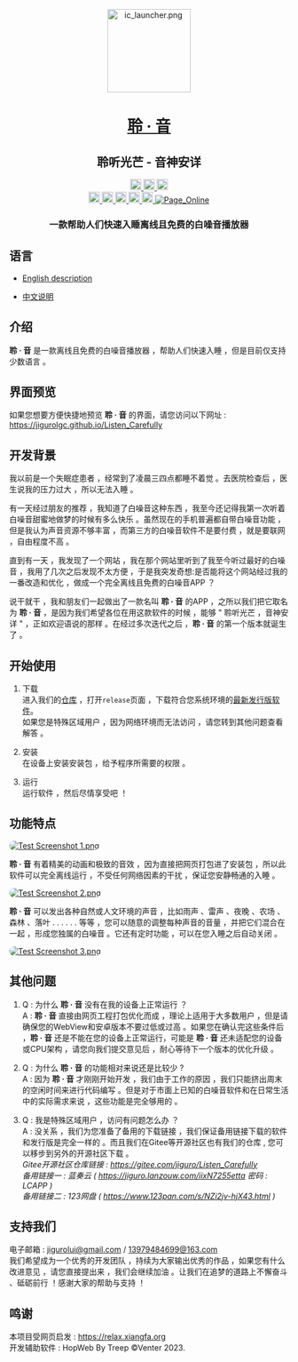 <div align="center">
<!-- Title: -->
  <a href="https://github.com/JiGuroLGC/Listen_Carefully/">
    <img src="https://s2.loli.net/2024/07/21/OXExcDhuk9YSnzJ.png" height="150" alt="ic_launcher.png">
  </a>
  <h1><a href="https://github.com/JiGuroLGC/Listen_Carefully/">聆 · 音</a></h1>
  <h2>聆听光芒 - 音神安详</h2>
<!-- Labels: -->
  <a href="https://github.com/JiGuroLGC/Listen_Carefully/blob/main/README.md">
    <img src="https://img.shields.io/badge/language-html-red?logo=html5" height="20" alt="html">
  </a>
  <a href="https://github.com/JiGuroLGC/Listen_Carefully/blob/main/README.md">
    <img src="https://img.shields.io/badge/language-javascript-white?logo=javascript&color=F7DF1E" height="20" alt="javascript">
  </a>
    <a href="https://github.com/JiGuroLGC/Listen_Carefully/blob/main/README.md">
    <img src="https://img.shields.io/badge/language-css-white?logo=css3" height="20" alt="css">
  </a><br>
  <!-- First row: -->
  <a href="https://github.com/JiGuroLGC/Listen_Carefully/blob/main/README.md">
    <img src="https://img.shields.io/github/license/JiGuroLGC/Listen_Carefully?color=pink&logo=bookstack&logoColor=pink" height="20" alt="license">
  </a>
  <a href="https://github.com/pre-commit/pre-commit">
    <img src="https://img.shields.io/badge/pre--commit-open-brightgreen?logo=pre-commit&logoColor=white" height="20" alt="pre-commit">
  </a>
  <a href="https://github.com/JiGuroLGC/Listen_Carefully">
    <img src="https://img.shields.io/github/repo-size/JiGuroLGC/Listen_Carefully" height="20" alt="repo-size">
  </a>
  <a href="https://github.com/JiGuroLGC/Listen_Carefully">
    <img src="https://img.shields.io/static/v1.svg?label=Contributions&message=Welcome&color=0059b3" height="20" alt="Contributions Welcome">
  </a>
  <a href="https://github.com/JiGuroLGC/Listen_Carefully/releases">
    <img src="https://img.shields.io/badge/download-lastest_now-white?branch=master&color=FF90E8" height="20" alt="download">
  </a>
  <a href="https://jigurolgc.github.io/Listen_Carefully">
    <img alt="Page_Online" src="https://img.shields.io/badge/webpage-online-white?branch=master&color=25A162">
  </a>
<!-- Short description: -->
  <h3>一款帮助人们快速入睡离线且免费的白噪音播放器</h3>
</div>

## 语言

* [English description](README.md)

* [中文说明](README.zh.md)

## 介绍

**聆 · 音** 是一款离线且免费的白噪音播放器 ，帮助人们快速入睡 ，但是目前仅支持少数语言 。

## 界面预览

如果您想要方便快捷地预览 **聆 · 音** 的界面，请您访问以下网址 :  https://jigurolgc.github.io/Listen_Carefully

## 开发背景

我以前是一个失眠症患者 ，经常到了凌晨三四点都睡不着觉 。去医院检查后 ，医生说我的压力过大 ，所以无法入睡 。

有一天经过朋友的推荐 ，我知道了白噪音这种东西 ，我至今还记得我第一次听着白噪音甜蜜地做梦的时候有多么快乐 。虽然现在的手机普遍都自带白噪音功能 ，但是我认为声音资源不够丰富 ，而第三方的白噪音软件不是要付费 ，就是要联网 ，自由程度不高 。

直到有一天 ，我发现了一个网站 ，我在那个网站里听到了我至今听过最好的白噪音 ，我用了几次之后发现不太方便 ，于是我突发奇想:是否能将这个网站经过我的一番改造和优化 ，做成一个完全离线且免费的白噪音APP ？

说干就干 ，我和朋友们一起做出了一款名叫 **聆 · 音** 的APP ，之所以我们把它取名为 **聆 · 音**  ，是因为我们希望各位在用这款软件的时候 ，能够 " 聆听光芒 ，音神安详 " ，正如欢迎语说的那样 。在经过多次迭代之后 ，**聆 · 音** 的第一个版本就诞生了 。

## 开始使用

1. 下载  
进入我们的[仓库](https://github.com/JiGuroLGC/Listen_Carefully) ，打开`release`页面 ，下载符合您系统环境的[最新发行版软件](https://github.com/JiGuroLGC/Listen_Carefully/releases)。   
如果您是特殊区域用户 ，因为网络环境而无法访问 ，请您转到其他问题查看解答 。

2. 安装  
在设备上安装安装包 ，给予程序所需要的权限 。

3. 运行  
运行软件 ，然后尽情享受吧 ！

##  功能特点

<a href="https://s2.loli.net/2024/07/21/zt6lV3QniqOXdPc.png" target="_blank"><img src="https://s2.loli.net/2024/07/21/zt6lV3QniqOXdPc.png" alt="Test Screenshot 1.png" style="border-radius: 100px"></a>

**聆 · 音** 有着精美的动画和极致的音效 ，因为直接把网页打包进了安装包 ，所以此软件可以完全离线运行 ，不受任何网络因素的干扰 ，保证您安静畅通的入睡 。

<a href="https://s2.loli.net/2024/07/21/fVJtSQIurpwWvcs.png" target="_blank"><img src="https://s2.loli.net/2024/07/21/fVJtSQIurpwWvcs.png" alt="Test Screenshot 2.png" style="border-radius: 100px"></a>

**聆 · 音** 可以发出各种自然或人文环境的声音 ，比如雨声 、雷声 、夜晚 、农场 、森林 、落叶 . . . . . . 等等 ，您可以随意的调整每种声音的音量 ，并把它们混合在一起 ，形成您独属的白噪音 。它还有定时功能 ，可以在您入睡之后自动关闭 。

<a href="https://s2.loli.net/2024/07/21/8teAdvFOolCxBDV.png" target="_blank"><img src="https://s2.loli.net/2024/07/21/8teAdvFOolCxBDV.png" alt="Test Screenshot 3.png" style="border-radius: 100px"></a>

## 其他问题

1. Q : 为什么 **聆 · 音** 没有在我的设备上正常运行 ？  
   A  : **聆 · 音** 直接由网页工程打包优化而成 ，理论上适用于大多数用户 ，但是请确保您的WebView和安卓版本不要过低或过高 。如果您在确认完这些条件后 ，**聆 · 音** 还是不能在您的设备上正常运行，可能是 **聆 · 音** 还未适配您的设备或CPU架构 ，请您向我们提交意见后 ，耐心等待下一个版本的优化升级 。

2. Q : 为什么 **聆 · 音** 的功能相对来说还是比较少 ?  
   A  : 因为 **聆 · 音** 才刚刚开始开发 ，我们由于工作的原因 ，我们只能挤出周末的空闲时间来进行代码编写 。但是对于市面上已知的白噪音软件和在日常生活中的实际需求来说 ，这些功能是完全够用的 。

3. Q : 我是特殊区域用户 ，访问有问题怎么办 ？  
   A  : 没关系 ，我们为您准备了备用的下载链接 ，我们保证备用链接下载的软件和发行版是完全一样的 。而且我们在Gitee等开源社区也有我们的仓库 , 您可以移步到另外的开源社区下载  。  
   *Gitee开源社区仓库链接 : https://gitee.com/jiguro/Listen_Carefully*  
   *备用链接一 : 蓝奏云 ( https://jiguro.lanzouw.com/iixN7255etta 密码 : LCAPP )*  
   *备用链接二 : 123网盘 ( https://www.123pan.com/s/NZi2jv-hjX43.html )*

## 支持我们

电子邮箱 : jigurolui@gmail.com / 13979484699@163.com  
我们希望成为一个优秀的开发团队 ，持续为大家输出优秀的作品 ，如果您有什么改进意见 ，请您直接提出来 ，我们会继续加油 。让我们在追梦的道路上不懈奋斗 、砥砺前行 ！感谢大家的帮助与支持 ！

## 鸣谢

本项目受网页启发 : https://relax.xiangfa.org  
开发辅助软件 : HopWeb By Treep  ©Venter 2023.